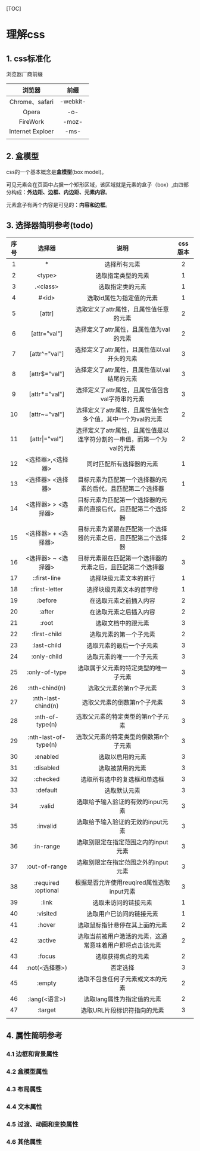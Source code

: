 [TOC]
# 理解css

## 1. css标准化
浏览器厂商前缀

|浏览器|前缀|
|:---:|:---:|
|Chrome、safari|-webkit-|
|Opera|-o-|
|FireWork|-moz-|
|Internet Exploer|-ms-|
|||

## 2. 盒模型
css的一个基本概念是**盒模型**(box model)。

可见元素会在页面中占据一个矩形区域，该区域就是元素的盒子（box）,由四部分构成：**外边距、边框、内边距、元素内容**。

元素盒子有两个内容是可见的：**内容和边框**。

## 3. 选择器简明参考(todo)
|序号|选择器|说明|css版本|
|:--:|:--:|:--:|:--:|
|1|*|选择所有元素|2|
|2|\<type>|选取指定类型的元素|1|
|3|.\<class>|选取指定类的元素|1|
|4|#\<id>|选取id属性为指定值的元素|1|
|5|[attr]|选取定义了attr属性，且属性值任意的元素|2|
|6|[attr="val"]|选择定义了attr属性，且属性值为val的元素|2
|7|[attr^="val"]|选择定义了attr属性，且属性值以val开头的元素|3|
|8|[attr$="val"]|选择定义了attr属性，且属性值以val结尾的元素|3|
|9|[attr*="val"]|选择定义了attr属性，且属性值包含val字符串的元素|3|
|10|[attr~="val"]|选择定义了attr属性，且属性值包含多个值，其中一个为val的元素|2|
|11|[attr\|="val"]|选择定义了attr属性，且属性值是以连字符分割的一串值，而第一个为val的元素|2|
|12|<选择器>,<选择器>|同时匹配所有选择器的元素|1|
|13|<选择器> <选择器>|目标元素为匹配第一个选择器的元素的后代，且匹配第二个选择器|1|
|14|<选择器> > <选择器>|目标元素为匹配第一个选择器的元素的直接后代，且匹配第二个选择器|2|
|15|<选择器> + <选择器>|目标元素为紧跟在匹配第一个选择器的元素之后，且匹配第二个选择器|2|
|16|<选择器> ~ <选择器>|目标元素跟在匹配第一个选择器的元素之后，且匹配第二个选择器|3|
|17|::first-line|选择块级元素文本的首行|1|
|18|::first-letter|选择块级元素文本的首字母|1|
|19|:before|在选取元素之前插入内容|2|
|20|:after|在选取元素之后插入内容|2|
|21|:root|选取文档中的跟元素|3|
|22|:first-child|选取元素的第一个子元素|2|
|23|:last-child|选取元素的最后一个子元素|3|
|24|:only-child|选取元素的唯一一个子元素|3|
|25|:only-of-type|选取属于父元素的特定类型的唯一子元素|3|
|26|:nth-chind(n)|选取父元素的第n个子元素|3|
|27|:nth-last-chind(n)|选取父元素的倒数第n个子元素|3|
|28|:nth-of-type(n)|选取父元素的特定类型的第n个子元素|3|
|29|:nth-last-of-type(n)|选取父元素的特定类型的倒数第n个子元素|3|
|30|:enabled|选取以启用的元素|3|
|31|:disabled|选取被禁用的元素|3|
|32|:checked|选取所有选中的复选框和单选框|3|
|33|:default|选取默认元素|3|
|34|:valid|选取给予输入验证的有效的input元素|3|
|35|:invalid|选取给予输入验证的无效的input元素|3|
|36|:in-range|选取别限定在指定范围之内的input元素|3|
|37|:out-of-range|选取别限定在指定范围之外的input元素|3|
|38|:required    :optional|根据是否允许使用reuqired属性选取input元素|3|
|39|:link|选取未访问的链接元素|1|
|40|:visited|选取用户已访问的链接元素|1|
|41|:hover|选取鼠标指针悬停在其上面的元素|2|
|42|:active|选取当前被用户激活的元素，这通常意味着用户即将点击该元素|2|
|43|:focus|选取获得焦点的元素|2|
|44|:not(<选择器>)|否定选择|3|
|45|:empty|选取不包含任何子元素或文本的元素|2|
|46|:lang(<语言>)|选取lang属性为指定值的元素|2|
|47|:target|选取URL片段标识符指向的元素|3|
|||||



## 4. 属性简明参考

### 4.1 边框和背景属性

### 4.2 盒模型属性

### 4.3 布局属性

### 4.4 文本属性

### 4.5 过渡、动画和变换属性

### 4.6 其他属性